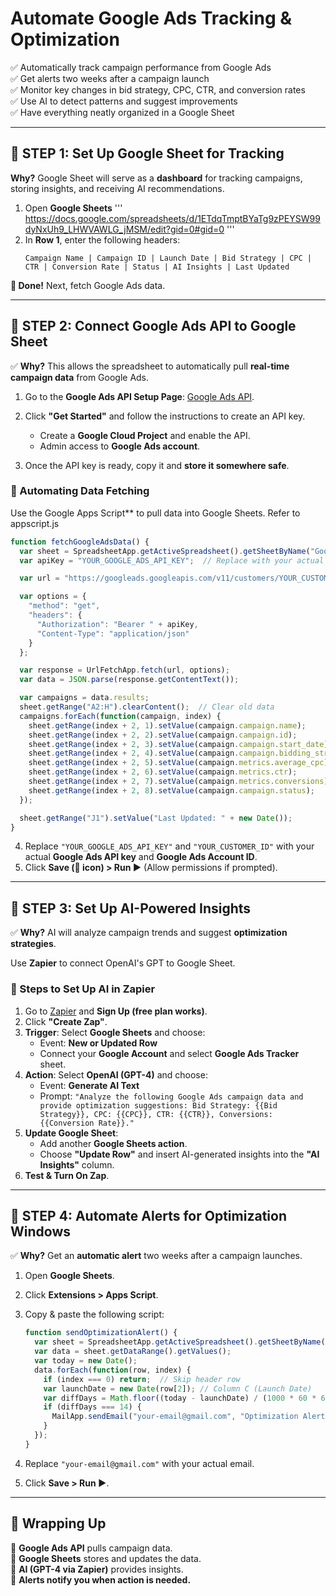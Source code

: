 # **Automate Google Ads Tracking & Optimization**
✅ Automatically track campaign performance from Google Ads  
✅ Get alerts two weeks after a campaign launch  
✅ Monitor key changes in bid strategy, CPC, CTR, and conversion rates  
✅ Use AI to detect patterns and suggest improvements  
✅ Have everything neatly organized in a Google Sheet  

---

## **📝 STEP 1: Set Up Google Sheet for Tracking**
**Why?** Google Sheet will serve as a **dashboard** for tracking campaigns, storing insights, and receiving AI recommendations.  

1. Open **Google Sheets** ''' https://docs.google.com/spreadsheets/d/1ETdqTmptBYaTg9zPEYSW99dyNxUh9_LHWVAWLG_jMSM/edit?gid=0#gid=0 '''
2. In **Row 1**, enter the following headers:
   ```
   Campaign Name | Campaign ID | Launch Date | Bid Strategy | CPC | CTR | Conversion Rate | Status | AI Insights | Last Updated
   ``` 
**🎯 Done!** Next, fetch Google Ads data.

---

## **📝 STEP 2: Connect Google Ads API to Google Sheet**
✅ **Why?** This allows the spreadsheet to automatically pull **real-time campaign data** from Google Ads.

1. Go to the **Google Ads API Setup Page**: [Google Ads API](https://developers.google.com/google-ads/api).  
2. Click **"Get Started"** and follow the instructions to create an API key.
   - Create a **Google Cloud Project** and enable the API.
   - Admin access to **Google Ads account**.  

3. Once the API key is ready, copy it and **store it somewhere safe**.  

### **🚀 Automating Data Fetching**
Use the Google Apps Script** to pull data into Google Sheets. Refer to appscript.js

   ```javascript
   function fetchGoogleAdsData() {
     var sheet = SpreadsheetApp.getActiveSpreadsheet().getSheetByName("Google Ads Tracker");
     var apiKey = "YOUR_GOOGLE_ADS_API_KEY";  // Replace with your actual API Key

     var url = "https://googleads.googleapis.com/v11/customers/YOUR_CUSTOMER_ID/googleAds:search?query=SELECT campaign.id, campaign.name, campaign.status, campaign.start_date, campaign.bidding_strategy_type, metrics.average_cpc, metrics.ctr, metrics.conversions FROM campaign WHERE campaign.status='ENABLED'";

     var options = {
       "method": "get",
       "headers": {
         "Authorization": "Bearer " + apiKey,
         "Content-Type": "application/json"
       }
     };

     var response = UrlFetchApp.fetch(url, options);
     var data = JSON.parse(response.getContentText());

     var campaigns = data.results;
     sheet.getRange("A2:H").clearContent();  // Clear old data
     campaigns.forEach(function(campaign, index) {
       sheet.getRange(index + 2, 1).setValue(campaign.campaign.name);
       sheet.getRange(index + 2, 2).setValue(campaign.campaign.id);
       sheet.getRange(index + 2, 3).setValue(campaign.campaign.start_date);
       sheet.getRange(index + 2, 4).setValue(campaign.campaign.bidding_strategy_type);
       sheet.getRange(index + 2, 5).setValue(campaign.metrics.average_cpc);
       sheet.getRange(index + 2, 6).setValue(campaign.metrics.ctr);
       sheet.getRange(index + 2, 7).setValue(campaign.metrics.conversions);
       sheet.getRange(index + 2, 8).setValue(campaign.campaign.status);
     });

     sheet.getRange("J1").setValue("Last Updated: " + new Date());
   }
   ```

4. Replace `"YOUR_GOOGLE_ADS_API_KEY"` and `"YOUR_CUSTOMER_ID"` with your actual **Google Ads API key** and **Google Ads Account ID**.  
5. Click **Save (💾 icon) > Run ▶** (Allow permissions if prompted).  

---

## **📝 STEP 3: Set Up AI-Powered Insights**
✅ **Why?** AI will analyze campaign trends and suggest **optimization strategies**.

Use **Zapier** to connect OpenAI's GPT to Google Sheet.

### **🚀 Steps to Set Up AI in Zapier**
1. Go to [Zapier](https://zapier.com) and **Sign Up (free plan works)**.  
2. Click **"Create Zap"**.  
3. **Trigger**: Select **Google Sheets** and choose:
   - Event: **New or Updated Row**
   - Connect your **Google Account** and select **Google Ads Tracker** sheet.
4. **Action**: Select **OpenAI (GPT-4)** and choose:
   - Event: **Generate AI Text**
   - Prompt: `"Analyze the following Google Ads campaign data and provide optimization suggestions: Bid Strategy: {{Bid Strategy}}, CPC: {{CPC}}, CTR: {{CTR}}, Conversions: {{Conversion Rate}}."`
5. **Update Google Sheet**:
   - Add another **Google Sheets action**.
   - Choose **"Update Row"** and insert AI-generated insights into the **"AI Insights"** column.
6. **Test & Turn On Zap**.

---

## **📝 STEP 4: Automate Alerts for Optimization Windows**
✅ **Why?** Get an **automatic alert** two weeks after a campaign launches.

1. Open **Google Sheets**.  
2. Click **Extensions > Apps Script**.  
3. Copy & paste the following script:

   ```javascript
   function sendOptimizationAlert() {
     var sheet = SpreadsheetApp.getActiveSpreadsheet().getSheetByName("Google Ads Tracker");
     var data = sheet.getDataRange().getValues();
     var today = new Date();
     data.forEach(function(row, index) {
       if (index === 0) return;  // Skip header row
       var launchDate = new Date(row[2]); // Column C (Launch Date)
       var diffDays = Math.floor((today - launchDate) / (1000 * 60 * 60 * 24));
       if (diffDays === 14) {
         MailApp.sendEmail("your-email@gmail.com", "Optimization Alert", "Campaign " + row[0] + " needs review after 2 weeks.");
       }
     });
   }
   ```

4. Replace `"your-email@gmail.com"` with your actual email.  
5. Click **Save > Run ▶**.  

---

## **🚀 Wrapping Up**
🔹 **Google Ads API** pulls campaign data.  
🔹 **Google Sheets** stores and updates the data.  
🔹 **AI (GPT-4 via Zapier)** provides insights.  
🔹 **Alerts notify you when action is needed.**  
